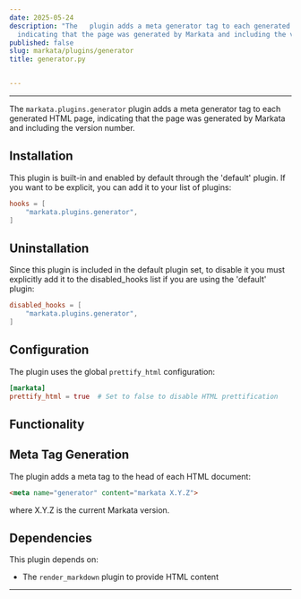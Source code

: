 ```yaml
---
date: 2025-05-24
description: "The   plugin adds a meta generator tag to each generated HTML page,
  indicating that the page was generated by Markata and including the version number.\u2026"
published: false
slug: markata/plugins/generator
title: generator.py


---
```


---

The `markata.plugins.generator` plugin adds a meta generator tag to each generated HTML page,
indicating that the page was generated by Markata and including the version number.

## Installation

This plugin is built-in and enabled by default through the 'default' plugin.
If you want to be explicit, you can add it to your list of plugins:

```toml
hooks = [
    "markata.plugins.generator",
]
```

## Uninstallation

Since this plugin is included in the default plugin set, to disable it you must explicitly
add it to the disabled_hooks list if you are using the 'default' plugin:

```toml
disabled_hooks = [
    "markata.plugins.generator",
]
```

## Configuration

The plugin uses the global `prettify_html` configuration:

```toml
[markata]
prettify_html = true  # Set to false to disable HTML prettification
```

## Functionality

## Meta Tag Generation

The plugin adds a meta tag to the head of each HTML document:
```html
<meta name="generator" content="markata X.Y.Z">
```
where X.Y.Z is the current Markata version.

## Dependencies

This plugin depends on:
- The `render_markdown` plugin to provide HTML content

---